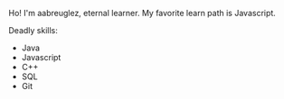 Ho! I'm aabreuglez, eternal learner.
My favorite learn path is Javascript.

Deadly skills:
* Java
* Javascript
* C++
* SQL
* Git
